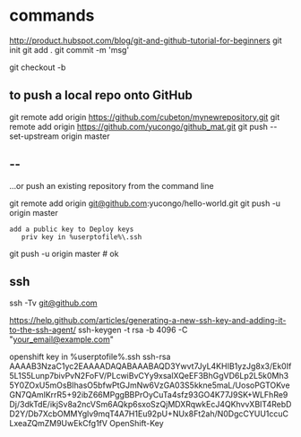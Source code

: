 



# commands
http://product.hubspot.com/blog/git-and-github-tutorial-for-beginners
git init
git add .
git commit -m 'msg'

 git checkout -b <my branch name>

## to push a local repo onto GitHub
git remote add origin https://github.com/cubeton/mynewrepository.git
    git remote add origin https://github.com/yucongo/github_mat.git
    git push --set-upstream origin master

## --
…or push an existing repository from the command line

git remote add origin git@github.com:yucongo/hello-world.git
git push -u origin master

    add a public key to Deploy keys
       priv key in %userptofile%\.ssh

git push -u origin master
    # ok


## ssh
ssh -Tv git@github.com

https://help.github.com/articles/generating-a-new-ssh-key-and-adding-it-to-the-ssh-agent/
ssh-keygen -t rsa -b 4096 -C "your_email@example.com"

openshift key in %userptofile%\.ssh
ssh-rsa AAAAB3NzaC1yc2EAAAADAQABAAABAQD3Ywvt7JyL4KHIB1yzJg8x3/Ek0If5L1S5Lunp7bivPvN2FoFV/PLcwiBvCYy9xsalXQeEF3BhGgVD6Lp2L5k0Mh35Y0ZOxU5mOsBIhasO5bfwPtGJmNw6VzGA03S5kkne5maL/UosoPGTOKveGN7QAmlKrrR5+92ibZ66MPggBBPrOyCuTa4sfz93GO4K77J9SK+WLFhRe9Dj/3dkTdE/ikjSv8a2ncVSm6AQkp6sxoSzQjMDXRqwkEcJ4QKhvvXBIT4RebDD2Y/Db7XcbOMMYglv9mqT4A7H1Eu92pU+NUx8Ft2ah/N0DgcCYUU1ccuCLxeaZQmZM9UwEkCfg1fV OpenShift-Key



